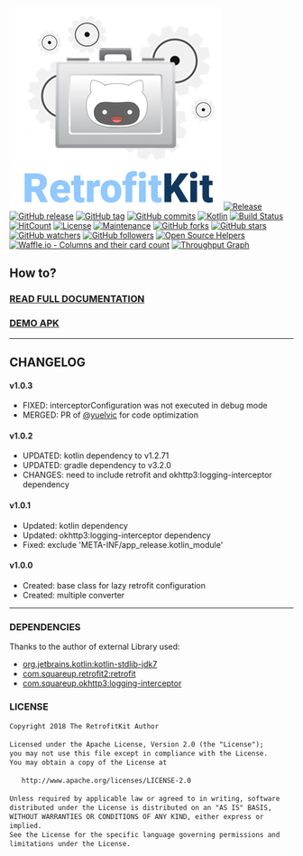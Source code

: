 ![alt text](https://github.com/jamesdeperio/RetrofitKit/blob/master/retrofitkit.png "RetrofitKit")
[![Release](https://jitpack.io/v/jamesdeperio/RetrofitKit.svg)](https://jitpack.io/#jamesdeperio/RetrofitKit)
[![GitHub release](https://img.shields.io/github/release/jamesdeperio/RetrofitKit.svg)](https://GitHub.com/jamesdeperio/RetrofitKit/releases/)
[![GitHub tag](https://img.shields.io/github/tag/jamesdeperio/RetrofitKit.svg)](https://GitHub.com/jamesdeperio/RetrofitKit/tags/)
[![GitHub commits](https://img.shields.io/github/commits-since/jamesdeperio/RetrofitKit/v1.0.3.svg)](https://GitHub.com/jamesdeperio/RetrofitKit/commit/)
[![Kotlin](https://img.shields.io/badge/Kotlin-1.2.71-green.svg?style=flat-square)](http://kotlinlang.org)
[![Build Status](https://img.shields.io/travis/jamesdeperio/RetrofitKit.svg?style=flat-square)](https://travis-ci.org/jamesdeperio/RetrofitKit)
[![HitCount](http://hits.dwyl.io/jamesdeperio/RetrofitKit.svg)](http://hits.dwyl.io/jamesdeperio/RetrofitKit)
[![License](https://img.shields.io/badge/License%20-Apache%202-337ab7.svg)](https://www.apache.org/licenses/LICENSE-2.0)
[![Maintenance](https://img.shields.io/badge/Maintained%3F-yes-green.svg)](https://GitHub.com/jamesdeperio/RetrofitKit/graphs/commit-activity)
[![GitHub forks](https://img.shields.io/github/forks/jamesdeperio/RetrofitKit.svg?style=social&label=Fork&maxAge=2592000)](https://GitHub.com/jamesdeperio/RetrofitKit/network/)
[![GitHub stars](https://img.shields.io/github/stars/jamesdeperio/RetrofitKit.svg?style=social&label=Star&maxAge=2592000)](https://GitHub.com/jamesdeperio/RetrofitKit/stargazers/)
[![GitHub watchers](https://img.shields.io/github/watchers/jamesdeperio/RetrofitKit.svg?style=social&label=Watch&maxAge=2592000)](https://GitHub.com/jamesdeperio/RetrofitKit/watchers/)
[![GitHub followers](https://img.shields.io/github/followers/jamesdeperio.svg?style=social&label=Follow&maxAge=2592000)](https://github.com/jamesdeperio?tab=followers)
[![Open Source Helpers](https://www.codetriage.com/jamesdeperio/retrofitkit/badges/users.svg)](https://www.codetriage.com/jamesdeperio/retrofitkit)
[![Waffle.io - Columns and their card count](https://badge.waffle.io/jamesdeperio/RetrofitKit.svg?columns=all)](https://waffle.io/jamesdeperio/RetrofitKit)
[![Throughput Graph](https://graphs.waffle.io/jamesdeperio/RetrofitKit/throughput.svg)](https://waffle.io/jamesdeperio/RetrofitKit/metrics/throughput)
## How to?
### [READ FULL DOCUMENTATION](https://jamesdeperio.github.io/retrofitkit/) 
### [DEMO APK](https://github.com/jamesdeperio/CodePocketBuilderDemo/blob/master/app-debug.apk)
___
## CHANGELOG
#### v1.0.3
* FIXED: interceptorConfiguration was not executed in debug mode
* MERGED: PR of [@yuelvic](https://github.com/yuelvic) for code optimization
#### v1.0.2
* UPDATED: kotlin dependency to v1.2.71
* UPDATED: gradle dependency to v3.2.0
* CHANGES: need to include retrofit and okhttp3:logging-interceptor dependency
#### v1.0.1
* Updated: kotlin dependency
* Updated: okhttp3:logging-interceptor dependency
* Fixed: exclude 'META-INF/app_release.kotlin_module'
#### v1.0.0
* Created: base class for lazy retrofit configuration
* Created: multiple converter
___
### DEPENDENCIES
Thanks to the author of external Library used:
* [org.jetbrains.kotlin:kotlin-stdlib-jdk7](https://github.com/JetBrains/kotlin/tree/master/libraries/stdlib)
* [com.squareup.retrofit2:retrofit](https://github.com/square/retrofit)
* [com.squareup.okhttp3:logging-interceptor](https://github.com/square/okhttp/tree/master/okhttp-logging-interceptor)

### LICENSE
```
Copyright 2018 The RetrofitKit Author

Licensed under the Apache License, Version 2.0 (the "License");
you may not use this file except in compliance with the License.
You may obtain a copy of the License at

   http://www.apache.org/licenses/LICENSE-2.0

Unless required by applicable law or agreed to in writing, software
distributed under the License is distributed on an "AS IS" BASIS,
WITHOUT WARRANTIES OR CONDITIONS OF ANY KIND, either express or implied.
See the License for the specific language governing permissions and
limitations under the License.
```
